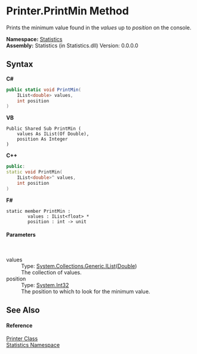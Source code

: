 # Printer.PrintMin Method 
 

Prints the minimum value found in the *values* up to *position* on the console.

**Namespace:**&nbsp;<a href="f0b54f11-5cf1-05c9-427e-1f98b8731e06">Statistics</a><br />**Assembly:**&nbsp;Statistics (in Statistics.dll) Version: 0.0.0.0

## Syntax

**C#**<br />
``` C#
public static void PrintMin(
	IList<double> values,
	int position
)
```

**VB**<br />
``` VB
Public Shared Sub PrintMin ( 
	values As IList(Of Double),
	position As Integer
)
```

**C++**<br />
``` C++
public:
static void PrintMin(
	IList<double>^ values, 
	int position
)
```

**F#**<br />
``` F#
static member PrintMin : 
        values : IList<float> * 
        position : int -> unit 

```


#### Parameters
&nbsp;<dl><dt>values</dt><dd>Type: <a href="http://msdn2.microsoft.com/en-us/library/5y536ey6" target="_blank">System.Collections.Generic.IList</a>(<a href="http://msdn2.microsoft.com/en-us/library/643eft0t" target="_blank">Double</a>)<br />The collection of values.</dd><dt>position</dt><dd>Type: <a href="http://msdn2.microsoft.com/en-us/library/td2s409d" target="_blank">System.Int32</a><br />The position to which to look for the minimum value.</dd></dl>

## See Also


#### Reference
<a href="270cb39d-5592-08d7-c0bc-f40f01bb1ae3">Printer Class</a><br /><a href="f0b54f11-5cf1-05c9-427e-1f98b8731e06">Statistics Namespace</a><br />